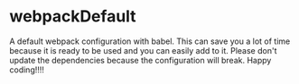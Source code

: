 # webpackDefault

A default webpack configuration with babel. This can save you a lot of time because it is ready to be used and you can easily add to it. Please don't update the dependencies because the configuration will break. Happy coding!!!!
